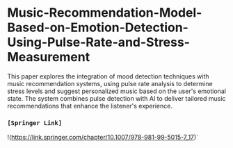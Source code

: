 # Music-Recommendation-Model-Based-on-Emotion-Detection-Using-Pulse-Rate-and-Stress-Measurement
This paper explores the integration of mood detection techniques with music recommendation systems, using pulse rate analysis to determine stress levels and suggest personalized music based on the user's emotional state. The system combines pulse detection with AI to deliver tailored music recommendations that enhance the listener's experience.


### `[Springer Link]`
!(https://link.springer.com/chapter/10.1007/978-981-99-5015-7_17)`
